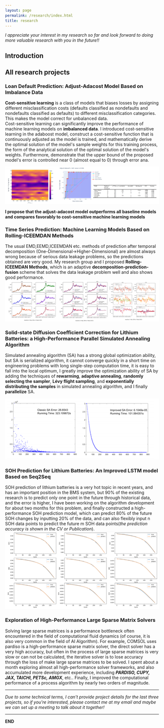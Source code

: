 ```yaml
---
layout: page
permalink: /research/index.html
title: research
---
```


*I appreciate your interest in my research so far and look forward to doing more valuable research with you in the future!!*

## Introduction


## All research projects
### Loan Default Prediction: Adjust-Adacost Model Based on Imbalance Data
**Cost-sensitive learning** is a class of models that biases losses by assigning different misclassification costs (defaults classified as nondefaults and nondefaults classified as defaults) to different misclassification categories. This makes the model correct for unbalanced data.<br>
Cost-sensitive learning can significantly improve the performance of machine learning models on **imbalanced data**. I introduced cost-sensitive learning in the adaboost model, construct a cost-sensitive function that is continuously adjusted as the model is trained, and mathematically derive the optimal solution of the model's sample weights for this training process, the form of the analytical solution of the optimal solution of the model's weights. Furthermore, demonstrate that the upper bound of the proposed model's error is controlled near 0 (almost equal to 0) through error ana.

<img src="/images/p1.png" > 

**I propose that the adjust-adacost model outperforms all baseline models and compares favorably to cost-sensitive machine learning models**


### Time Series Prediction: Machine Learning Models Based on Rolling-ICEEMDAN Methods
The usual EMD,EEMD,ICEEMDAN etc. methods of prediction after temporal decomposition (One-Dimensional->Higher-Dimensional) are almost always wrong because of serious data leakage problems, so the predictions obtained are very good. My research group and I proposed **Rolling-ICEEMDAN Methods**, which is an adaptive **decomposition-prediction-fusion** scheme that solves the data leakage problem well and also shows good performance.
<img src="/images/p2.png" > 


### Solid-state Diffusion Coefficient Correction for Lithium Batteries: a High-Performance Parallel Simulated Annealing Algorithm
Simulated annealing algorithm (SA) has a strong global optimization ability, but SA is serialized algorithm, it cannot converge quickly in a short time on engineering problems with long single-step computation time, it is easy to fall into the local optimum, I greatly improve the optimization ability of SA by adding the techniques of **rewarming**, **adaptive annealing**, **randomly selecting the sampler**, **Lévy flight sampling**, and **exponentially distributing the samples** in simulated annealing algorithm, and I finally **parallelize** SA.

<img src="/images/HIGH_SA.png" > 


### SOH Prediction for Lithium Batteries: An Improved LSTM model Based on Seq2Seq
SOH prediction of lithium batteries is a very hot topic in recent years, and has an important position in the BMS system, but 90% of the existing research is to predict only one point in the future through historical data, and the error is higher, I have been working on the algorithm development for about two months for this problem, and finally constructed a high-performance SOH prediction model, which can predict 80% of the future SOH changes by inputting 20% of the data, and can also flexibly input n SOH data points to predict the future m SOH data points(*the prediction accuracy is shown in the CV or Publication*).
<img src="/images/SOH_LSTM2.png" > 

### Exploration of High-Performance Large Sparse Matrix Solvers
Solving large sparse matrices is a performance bottleneck often encountered in the field of computational fluid dynamics (of course, it is also very common in the field of AI Algorithm). For example, COMSOL uses pardiso is a high-performance sparse matrix solver, the direct solver has a very high accuracy, but often in the process of large sparse matrices is very slow or can not be calculated, the iterative solver is to lose accuracy through the loss of make large sparse matrices to be solved.
I spent about a month exploring almost all high-performance solver frameworks, and also accumulated more development experience, including ***PARDISO, CUPY, JAX, TAICHI, PETSc, AMGX***, etc.. Finally, I improved the computational performance of a process algorithm by nearly two orders of magnitude.

---
*Due to some technical terms, I can't provide project details for the last three projects, so if you're interested, please contact me at my email and maybe we can set up a meeting to talk about it together!*
<br>

---
**END**
